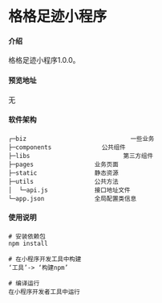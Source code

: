 # 格格足迹小程序

#### 介绍
格格足迹小程序1.0.0。

#### 预览地址
无

#### 软件架构
~~~
┌─biz					          一些业务
├─components         	  公共组件  
├─libs					        第三方组件
├─pages                 业务页面
├─static                静态资源
├─utils                 公共方法
│  └─api.js            	接口地址文件     
└─app.json              全局配置类信息
~~~

#### 使用说明
~~~
# 安装依赖包
npm install

# 在小程序开发工具中构建
‘工具’-> ‘构建npm’

# 编译运行
在小程序开发者工具中运行
~~~
